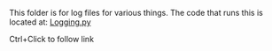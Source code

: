 This folder is for log files for various things.
The code that runs this is located at:
[Logging.py](../Codebase/ErrorLogs/logging.py)

Ctrl+Click to follow link